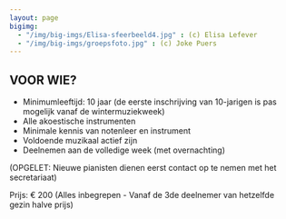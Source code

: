 ```yaml
---
layout: page
bigimg:
  - "/img/big-imgs/Elisa-sfeerbeeld4.jpg" : (c) Elisa Lefever
  - "/img/big-imgs/groepsfoto.jpg" : (c) Joke Puers
---
```


## VOOR WIE?

* Minimumleeftijd: 10 jaar (de eerste inschrijving van 10-jarigen is pas mogelijk vanaf de wintermuziekweek)
* Alle akoestische instrumenten
* Minimale kennis van notenleer en instrument
* Voldoende muzikaal actief zijn
* Deelnemen aan de volledige week (met overnachting)

(OPGELET: Nieuwe pianisten dienen eerst contact op te nemen met het secretariaat)

Prijs: € 200 (Alles inbegrepen - Vanaf de 3de deelnemer van hetzelfde gezin halve prijs)
